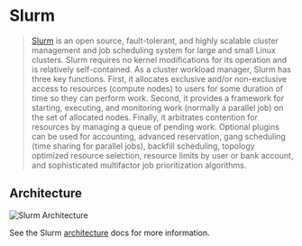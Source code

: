 # Slurm

> [Slurm] is an open source, fault-tolerant, and highly scalable cluster
> management and job scheduling system for large and small Linux clusters. Slurm
> requires no kernel modifications for its operation and is relatively
> self-contained. As a cluster workload manager, Slurm has three key functions.
> First, it allocates exclusive and/or non-exclusive access to resources
> (compute nodes) to users for some duration of time so they can perform work.
> Second, it provides a framework for starting, executing, and monitoring work
> (normally a parallel job) on the set of allocated nodes. Finally, it
> arbitrates contention for resources by managing a queue of pending work.
> Optional plugins can be used for accounting, advanced reservation, gang
> scheduling (time sharing for parallel jobs), backfill scheduling, topology
> optimized resource selection, resource limits by user or bank account, and
> sophisticated multifactor job prioritization algorithms.

## Architecture

![Slurm Architecture](https://slurm.schedmd.com/arch.gif)

See the Slurm [architecture] docs for more information.

<!-- Links -->

[architecture]: https://slurm.schedmd.com/quickstart.html#arch
[slurm]: https://slurm.schedmd.com/overview.html

